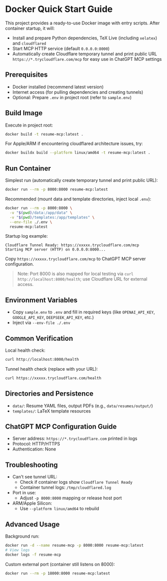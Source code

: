 # Docker Quick Start Guide

This project provides a ready-to-use Docker image with entry scripts. After container startup, it will:
- Install and prepare Python dependencies, TeX Live (including `xelatex`) and `cloudflared`
- Start MCP HTTP service (default `0.0.0.0:8000`)
- Automatically create Cloudflare temporary tunnel and print public URL `https://*.trycloudflare.com/mcp` for easy use in ChatGPT MCP settings

## Prerequisites

- Docker installed (recommend latest version)
- Internet access (for pulling dependencies and creating tunnels)
- Optional: Prepare `.env` in project root (refer to `sample.env`)

## Build Image

Execute in project root:
```bash
docker build -t resume-mcp:latest .
```

For Apple/ARM if encountering cloudflared architecture issues, try:
```bash
docker buildx build --platform linux/amd64 -t resume-mcp:latest .
```

## Run Container

Simplest run (automatically create temporary tunnel and print public URL):
```bash
docker run --rm -p 8000:8000 resume-mcp:latest
```

Recommended (mount data and template directories, inject local `.env`):
```bash
docker run --rm -p 8000:8000 \
  -v "$(pwd)/data:/app/data" \
  -v "$(pwd)/templates:/app/templates" \
  --env-file ./.env \
  resume-mcp:latest
```

Startup log example:
```text
Cloudflare Tunnel Ready: https://xxxxx.trycloudflare.com/mcp
Starting MCP server (HTTP) on 0.0.0.0:8000...
```

Copy `https://xxxxx.trycloudflare.com/mcp` to ChatGPT MCP server configuration.

> Note: Port 8000 is also mapped for local testing via `curl http://localhost:8000/health`; use Cloudflare URL for external access.

## Environment Variables

- Copy `sample.env` to `.env` and fill in required keys (like `OPENAI_API_KEY`, `GOOGLE_API_KEY`, `DEEPSEEK_API_KEY`, etc.)
- Inject via `--env-file ./.env`

## Common Verification

Local health check:
```bash
curl http://localhost:8000/health
```

Tunnel health check (replace with your URL):
```bash
curl https://xxxxx.trycloudflare.com/health
```

## Directories and Persistence

- `data/`: Resume YAML files, output PDFs (e.g., `data/resumes/output/`)
- `templates/`: LaTeX template resources

## ChatGPT MCP Configuration Guide

- Server address: `https://*.trycloudflare.com` printed in logs
- Protocol: HTTP/HTTPS
- Authentication: None

## Troubleshooting

- Can't see tunnel URL:
  - Check if container logs show `Cloudflare Tunnel Ready`
  - Container tunnel logs: `/tmp/cloudflared.log`
- Port in use:
  - Adjust `-p 8000:8000` mapping or release host port
- ARM/Apple Silicon:
  - Use `--platform linux/amd64` to rebuild

## Advanced Usage

Background run:
```bash
docker run -d --name resume-mcp -p 8000:8000 resume-mcp:latest
# View logs
docker logs -f resume-mcp
```

Custom external port (container still listens on 8000):
```bash
docker run --rm -p 18000:8000 resume-mcp:latest
```
